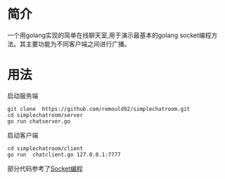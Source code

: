 # 简介
一个用golang实现的简单在线聊天室,用于演示最基本的golang socket编程方法。其主要功能为不同客户端之间进行广播。
# 用法
启动服务端
```
git clone  https://github.com/remould92/simplechatroom.git
cd simplechatroom/server
go run chatserver.go
```
启动客户端
```
cd simplechatroom/client
go run  chatclient.go 127.0.0.1:7777
```
部分代码参考了[Socket编程](https://github.com/astaxie/build-web-application-with-golang/blob/master/zh/08.1.md
)